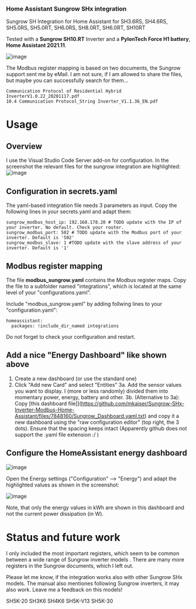 ### Home Assistant Sungrow SHx integration
Sungrow SH Integration for Home Assistant for SH3.6RS, SH4.6RS, SH5.0RS, SH5.0RT, SH6.0RS, SH8.0RT, SH6.0RT, SH10RT

Tested with a **Sungrow SH10.RT** Inverter and a **PylonTech Force H1 battery**, **Home Assistant 2021.11**.

![image](https://user-images.githubusercontent.com/29856783/148985584-531254dd-7f6d-445d-9b79-d1a8c9f90b70.png)


The Modbus register mapping is based on two documents, the Sungrow support sent me by eMail. I am not sure, if I am allowed to share the files, but maybe you can successfully search for them...

    Communication Protocol of Residential Hybrid InverterV1.0.22_20201117.pdf
    10.4 Communication Protocol_String Inverter_V1.1.36_EN.pdf

# Usage

## Overview 
I use the Visual Studio Code Server add-on for configuration. In the screenshot the relevant files for the sungrow integration are highlighted:
![image](https://user-images.githubusercontent.com/29856783/156320105-6eb9448d-301c-4c81-9d2a-ded83840a3aa.png)


##  Configuration in secrets.yaml
The yaml-based integration file needs 3 parameters as input. Copy the following lines in your secrets.yaml and adapt them:

    sungrow_modbus_host_ip: 192.168.178.20 # TODO update with the IP of your inverter. No default. Check your router.
    sungrow_modbus_port: 502 # TODO update with the Modbus port of your inverter. Default is '502'
    sungrow_modbus_slave: 1 #TODO update with the slave address of your inverter. Default is '1'

##  Modbus register mapping
The file **modbus_sungrow.yaml** contains the Modbus register maps. Copy the file  to a subfolder named "integrations", which is located at the same level of your "configurations.yaml". 

Include "modbus_sungrow.yaml" by adding follwing lines to your "configuration.yaml":

    homeassistant:
      packages: !include_dir_named integrations
    
Do not forget to check your configuration and restart.


##  Add a nice "Energy Dashboard" like shown above
1. Create a new dashboard (or use the standard one)
2. Click "Add new Card" and select "Entities"
3a. Add the sensor values you want to display. I (more or less randomly) divided them into momentary power, energy, battery and other.
3b. (Alternative to 3a): Copy [this dashboard file]](https://github.com/mkaiser/Sungrow-SHx-Inverter-Modbus-Home-Assistant/files/7848160/Sungrow_Dashboard.yaml.txt) and copy it a new dashboard using the "raw configuration editor" (top right, the 3 dots). Ensure that the spacing keeps intact (Apparently github does not support the .yaml file extension :/ )



##  Configure the HomeAssistant energy dashboard 
![image](https://user-images.githubusercontent.com/29856783/148981502-823778d7-ebd3-4101-8060-48e0619cee4c.png)

Open the Energy settings ("Configuration" --> "Energy") and adapt the highlighted values as shown in the screenshot: 

![image](https://user-images.githubusercontent.com/29856783/148981897-23821ec4-c35e-4dd0-8ec1-02aefd0eac93.png)

Note, that only the energy values in kWh are shown in this dashboard and not the current power dissipation (in W).



# Status and future work 
I only included the most important registers, which seem to be common between a wide range of Sungrow inverter models . There are many more registers in the Sungrow documents, which I left out. 

Please let me know, if the integration works also with other Sungrow SHx models. 
The manual also mentiones following Sungrow inverters, it may also work. Leave me a feedback on this models!

SH5K-20
SH3K6
SH4K6
SH5K-V13
SH5K-30
